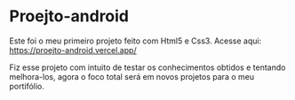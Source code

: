 # Proejto-android
 Este foi o meu primeiro projeto feito com Html5 e Css3.
 Acesse aqui: https://proejto-android.vercel.app/

 Fiz esse projeto com intuito de testar os conhecimentos obtidos e tentando melhora-los, agora o foco total será em novos projetos para o meu portifólio.
